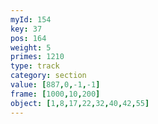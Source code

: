 ```yaml
---
myId: 154
key: 37
pos: 164
weight: 5
primes: 1210
type: track
category: section
value: [887,0,-1,-1]
frame: [1000,10,200]
object: [1,8,17,22,32,40,42,55]
---
```

